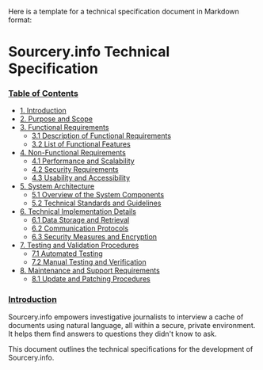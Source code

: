 Here is a template for a technical specification document in Markdown format:

**Sourcery.info Technical Specification**
=====================================

### [Table of Contents](#table-of-content)

* [1. Introduction](#introduction)
* [2. Purpose and Scope](#purpose-and-scope)
* [3. Functional Requirements](#functional-requirements)
	+ [3.1 Description of Functional Requirements](#31-description-of-functional-requirements)
	+ [3.2 List of Functional Features](#32-list-of-functional-features)
* [4. Non-Functional Requirements](#non-functional-requirements)
	+ [4.1 Performance and Scalability](#41-performance-and-scalability)
	+ [4.2 Security Requirements](#42-security-requirements)
	+ [4.3 Usability and Accessibility](#43-usability-and-accessibility)
* [5. System Architecture](#system-architecture)
	+ [5.1 Overview of the System Components](#51-overview-of-the-system-components)
	+ [5.2 Technical Standards and Guidelines](#52-technical-standards-and-guidelines)
* [6. Technical Implementation Details](#technical-implementation-details)
	+ [6.1 Data Storage and Retrieval](#61-data-storage-and-retrieval)
	+ [6.2 Communication Protocols](#62-communication-protocols)
	+ [6.3 Security Measures and Encryption](#63-security-measures-and-encryption)
* [7. Testing and Validation Procedures](#testing-and-validation-procedures)
	+ [7.1 Automated Testing](#71-automated-testing)
	+ [7.2 Manual Testing and Verification](#72-manual-testing-and-verification)
* [8. Maintenance and Support Requirements](#maintenance-and-support-requirements)
	+ [8.1 Update and Patching Procedures](#81-update-and-patching-procedures)

### [Introduction](#introduction)

Sourcery.info empowers investigative journalists to interview a cache of documents using natural language, all within a secure, private environment. It helps them find answers to questions they didn't know to ask.

This document outlines the technical specifications for the development of Sourcery.info.

